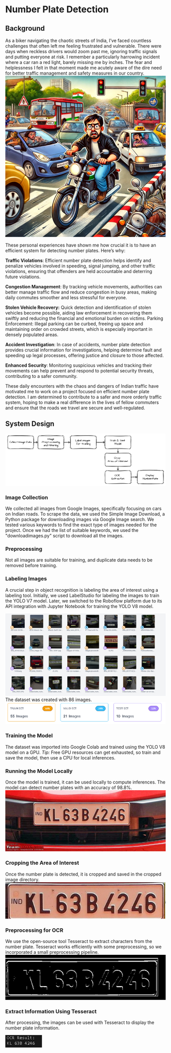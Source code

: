 # Number Plate Detection 

## Background

As a biker navigating the chaotic streets of India, I’ve faced countless challenges that often left me feeling frustrated and vulnerable. There were days when reckless drivers would zoom past me, ignoring traffic signals and putting everyone at risk. I remember a particularly harrowing incident where a car ran a red light, barely missing me by inches. The fear and helplessness I felt in that moment made me acutely aware of the dire need for better traffic management and safety measures in our country.
![Indian Biker Navigating Chaotic Streets](images/A_cartoonish_scene_depicting_an_Indian_biker_navig.jpg)

These personal experiences have shown me how crucial it is to have an efficient system for detecting number plates. Here’s why:

**Traffic Violations**:  Efficient number plate detection helps identify and penalize vehicles involved in speeding, signal jumping, and other traffic violations, ensuring that offenders are held accountable and deterring future violations.

**Congestion Management**: By tracking vehicle movements, authorities can better manage traffic flow and reduce congestion in busy areas, making daily commutes smoother and less stressful for everyone.

**Stolen Vehicle Recovery:** Quick detection and identification of stolen vehicles become possible, aiding law enforcement in recovering them swiftly and reducing the financial and emotional burden on victims.
Parking Enforcement: Illegal parking can be curbed, freeing up space and maintaining order on crowded streets, which is especially important in densely populated areas.

**Accident Investigation**: In case of accidents, number plate detection provides crucial information for investigations, helping determine fault and speeding up legal processes, offering justice and closure to those affected.

**Enhanced Security**: Monitoring suspicious vehicles and tracking their movements can help prevent and respond to potential security threats, contributing to a safer community.

These daily encounters with the chaos and dangers of Indian traffic have motivated me to work on a project focused on efficient number plate detection. I am determined to contribute to a safer and more orderly traffic system, hoping to make a real difference in the lives of fellow commuters and ensure that the roads we travel are secure and well-regulated.

## System Design 
![Indian Biker Navigating Chaotic Streets](images/Flowchart.png)

### Image Collection 
We collected all images from Google Images, specifically focusing on cars on Indian roads. To scrape the data, we used the Simple Image Download, a Python package for downloading images via Google Image search. We tested various keywords to find the exact type of images needed for the project. Once we had the list of suitable keywords, we used the "downloadimages.py" script to download all the images.

### Preprocessing
Not all images are suitable for training, and duplicate data needs to be removed before training.

### Labeling Images 
A crucial step in object recognition is labeling the area of interest using a labeling tool. Initially, we used LabelStudio for labeling the images to train the YOLO V7 model. Later, we switched to the Roboflow platform due to its API integration with Jupyter Notebook for training the YOLO V8 model.

![Roboflow Dataset](images/Dataset.pnmg.PNG)
The dataset was created with 86 images.
![Roboflow Dataset](images/testtrain.PNG)

### Training the Model 
The dataset was imported into Google Colab and trained using the YOLO V8 model on a GPU.
*Tip:* Free GPU resources can get exhausted, so train and save the model, then use a CPU for local inferences.

### Running the Model Locally 
Once the model is trained, it can be used locally to compute inferences. The model can detect number plates with an accuracy of 98.8%.
![NumberPlate](images/8.JPG)

### Cropping the Area of Interest 
Once the number plate is detected, it is cropped and saved in the cropped image directory.
![CroppedImage](images/numberplate.png)

### Preprocessing for OCR 
We use the open-source tool Tesseract to extract characters from the number plate. Tesseract works efficiently with some preprocessing, so we incorporated a small preprocessing pipeline.
![Processed Image](images/processed.PNG)

### Extract Information Using Tesseract 
After processing, the images can be used with Tesseract to display the number plate information.

![OCR Results](images/OCR%20result.PNG)